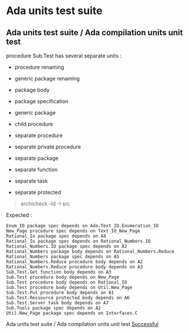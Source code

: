 
# Ada units test suite



##  Ada units test suite / Ada compilation units unit test

  procedure Sub.Test has several separate units :  

  - procedure renaming  
  - generic package renaming  

  - package body  
  - package specification  
  - generic package  

  - child procedure  

  - separate procedure  
  - separate private procedure  
  - separate package  
  - separate function  
  - separate task  
  - separate protected  

  > archicheck -ld -I src  

  Expected :  

```  
Enum_IO package spec depends on Ada.Text_IO.Enumeration_IO
New_Page procedure spec depends on Text_IO_New_Page
Rational_Io package spec depends on A4
Rational_Io package spec depends on Rational_Numbers.IO
Rational_Numbers.IO package spec depends on A2
Rational_Numbers package body depends on Rational_Numbers.Reduce
Rational_Numbers package spec depends on A5
Rational_Numbers.Reduce procedure body depends on A2
Rational_Numbers.Reduce procedure body depends on A3
Sub.Test.Get function body depends on A3
Sub.Test procedure body depends on New_Page
Sub.Test procedure body depends on Rational_IO
Sub.Test procedure body depends on Util.New_Page
Sub.Test.Put procedure body depends on A1
Sub.Test.Ressource protected body depends on A6
Sub.Test.Server task body depends on A7
Sub.Tools package spec depends on A2
Util.New_Page package spec depends on Interfaces.C
```  


Ada units test suite / Ada compilation units unit test [Successful](tests_status.md#successful)
